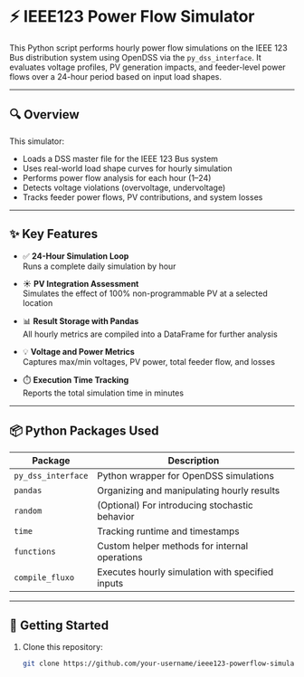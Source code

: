 # ⚡ IEEE123 Power Flow Simulator

This Python script performs hourly power flow simulations on the IEEE 123 Bus distribution system using OpenDSS via the `py_dss_interface`. It evaluates voltage profiles, PV generation impacts, and feeder-level power flows over a 24-hour period based on input load shapes.

---

## 🔍 Overview

This simulator:
- Loads a DSS master file for the IEEE 123 Bus system
- Uses real-world load shape curves for hourly simulation
- Performs power flow analysis for each hour (1–24)
- Detects voltage violations (overvoltage, undervoltage)
- Tracks feeder power flows, PV contributions, and system losses

---

## ✨ Key Features

- ✅ **24-Hour Simulation Loop**  
  Runs a complete daily simulation by hour

- ☀️ **PV Integration Assessment**  
  Simulates the effect of 100% non-programmable PV at a selected location

- 📊 **Result Storage with Pandas**  
  All hourly metrics are compiled into a DataFrame for further analysis

- 💡 **Voltage and Power Metrics**  
  Captures max/min voltages, PV power, total feeder flow, and losses

- ⏱️ **Execution Time Tracking**  
  Reports the total simulation time in minutes

---

## 📦 Python Packages Used

| Package            | Description                                       |
|-------------------|---------------------------------------------------|
| `py_dss_interface`| Python wrapper for OpenDSS simulations            |
| `pandas`           | Organizing and manipulating hourly results        |
| `random`           | (Optional) For introducing stochastic behavior    |
| `time`             | Tracking runtime and timestamps                   |
| `functions`        | Custom helper methods for internal operations     |
| `compile_fluxo`    | Executes hourly simulation with specified inputs  |

---

## 🚀 Getting Started

1. Clone this repository:
   ```bash
   git clone https://github.com/your-username/ieee123-powerflow-simulator.git
